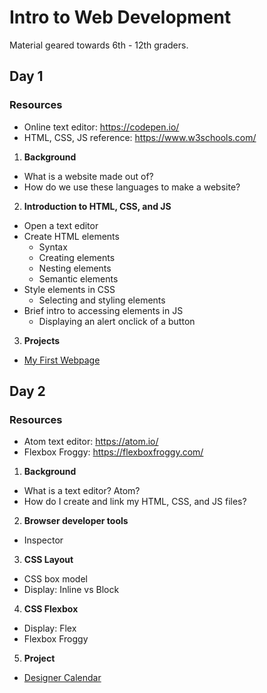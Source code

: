 # Intro to Web Development

Material geared towards 6th - 12th graders.

## Day 1

### Resources
- Online text editor: https://codepen.io/
- HTML, CSS, JS reference: https://www.w3schools.com/

1. **Background**
  * What is a website made out of?
  * How do we use these languages to make a website?
2. **Introduction to HTML, CSS, and JS**
  * Open a text editor
  * Create HTML elements
    * Syntax
    * Creating elements
    * Nesting elements
    * Semantic elements
  * Style elements in CSS
    * Selecting and styling elements
  * Brief intro to accessing elements in JS
    * Displaying an alert onclick of a button
3. **Projects**
  * [My First Webpage](https://github.com/ICSpark/intro-to-web-dev/blob/master/01/my-first-webpage.md)

## Day 2

### Resources
- Atom text editor: https://atom.io/
- Flexbox Froggy: https://flexboxfroggy.com/

1. **Background**
  * What is a text editor? Atom?
  * How do I create and link my HTML, CSS, and JS files?
2. **Browser developer tools**
  * Inspector
3. **CSS Layout**
  * CSS box model
  * Display: Inline vs Block
4. **CSS Flexbox**
  * Display: Flex
  * Flexbox Froggy
5. **Project**
  * [Designer Calendar](https://github.com/junior-devleague/designer-calendar)
